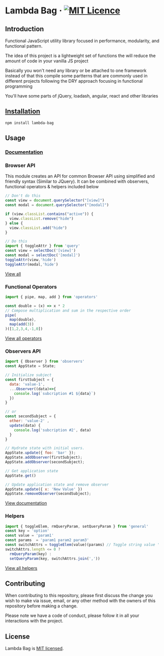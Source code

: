 

# Lambda Bag *·* [![MIT Licence](https://badges.frapsoft.com/os/mit/mit.svg?v=103)](https://opensource.org/licenses/mit-license.php)

## Introduction 

Functional JavaScript utility library focused in performance, modularity, and functional pattern.

The idea of this project is a lightweight set of functions the will reduce the amount of code in your vanilla JS project

Basically you won't need any library or be attached to one framework instead of that this compile some partterns that are commonly used in different projects following the DRY approach focusing in functional programming

You'll have some parts of jQuery, loadash, angular, react and other libraries

## [Installation](https://www.npmjs.com/package/lambda-bag)

```
npm install lambda-bag
```

## Usage

### [Documentation](https://5d8be4ea8e992f00086c7407--hopeful-perlman-bfbed6.netlify.com/)

### Browser API

This module creates an API for common Browser API using simplified and friendly syntax (Similar to JQuery). It can be combined with observers, functional operators & helpers included below

```js
// Don't do this 
const view = document.querySelector("[view]")
const modal = document.querySelector("[modal]")

if (view.classList.contains("active")) {
  view.classList.remove("hide")
} else {
  view.classList.add("hide")
}

// Do this
import { toggleAttr } from 'query'
const view = selectDoc('[view]')
const modal = selectDoc('[modal]')
toggleAttr(view,'hide')
toggleAttr(modal,'hide')
```

[View all](https://5d8be4ea8e992f00086c7407--hopeful-perlman-bfbed6.netlify.com/identifiers.html#query)

### Functional Operators

```js
import { pipe, map, add } from 'operators'

const double = (x) => x * 2
// Compose multiplication and sum in the respective order
pipe(
  map(double),
  map(add(3))
)([1,2,3,4,-1,0]) 
```

[View all operators](https://5d8be4ea8e992f00086c7407--hopeful-perlman-bfbed6.netlify.com/identifiers.html#operators)

### Observers API
```js
import { Observer } from 'observers'
const AppState = State; 

// Initialize subject
const firstSubject = { 
  data: 'value-1', 
  ...Observer((data)=>{
    console.log(`subcription #1 ${data}`)
  })
}

// or
const secondSubject = { 
  other: 'value-2' ,   
  update(data) {
    console.log('subcription #2', data)
  }
}

// Hydrate state with initial users.
AppState.update({ foo: 'bar' });
AppState.addObserver(firstSubject);
AppState.addObserver(secondSubject);

// Get application state
AppState.get()

// Update application state and remove observer
AppState.update({ x: 'New Value' })
AppState.removeObserver(secondSubject);
```
[View documentation](https://5d8be4ea8e992f00086c7407--hopeful-perlman-bfbed6.netlify.com/identifiers.html#observers)



### Helpers

```js
import { toggleElem, rmQueryParam, setQueryParam } from 'general'
const key = 'option'
const value = 'param1'
const params  = 'param1 param2 param3'
const switchAttrs = toggleElem(value)(params) // Toggle string value ' param2 param3'
switchAttrs.length <= 0 ? 
  rmQueryParam(key) : 
  setQueryParam(key, switchAttrs.join(','))
```

[View all helpers](https://5d8be4ea8e992f00086c7407--hopeful-perlman-bfbed6.netlify.com/identifiers.html#general)

## Contributing

When contributing to this repository, please first discuss the change you wish to make via issue, email, or any other method with the owners of this repository before making a change.

Please note we have a code of conduct, please follow it in all your interactions with the project.

## License

Lambda Bag is [MIT licensed](https://opensource.org/licenses/mit-license.php).
